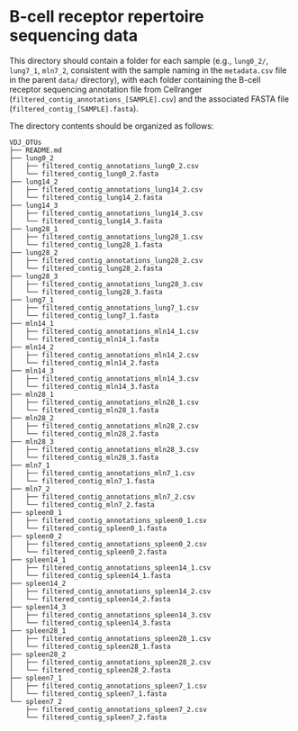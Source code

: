 # B-cell receptor repertoire sequencing data

This directory should contain a folder for each sample (e.g., `lung0_2/`, `lung7_1`, `mln7_2`, consistent with the sample naming in the `metadata.csv` file in the parent `data/` directory), with each folder containing the B-cell receptor sequencing annotation file from Cellranger (`filtered_contig_annotations_[SAMPLE].csv`) and the associated FASTA file (`filtered_contig_[SAMPLE].fasta`).

The directory contents should be organized as follows:

```
VDJ_OTUs
├── README.md
├── lung0_2
│   ├── filtered_contig_annotations_lung0_2.csv
│   └── filtered_contig_lung0_2.fasta
├── lung14_2
│   ├── filtered_contig_annotations_lung14_2.csv
│   └── filtered_contig_lung14_2.fasta
├── lung14_3
│   ├── filtered_contig_annotations_lung14_3.csv
│   └── filtered_contig_lung14_3.fasta
├── lung28_1
│   ├── filtered_contig_annotations_lung28_1.csv
│   └── filtered_contig_lung28_1.fasta
├── lung28_2
│   ├── filtered_contig_annotations_lung28_2.csv
│   └── filtered_contig_lung28_2.fasta
├── lung28_3
│   ├── filtered_contig_annotations_lung28_3.csv
│   └── filtered_contig_lung28_3.fasta
├── lung7_1
│   ├── filtered_contig_annotations_lung7_1.csv
│   └── filtered_contig_lung7_1.fasta
├── mln14_1
│   ├── filtered_contig_annotations_mln14_1.csv
│   └── filtered_contig_mln14_1.fasta
├── mln14_2
│   ├── filtered_contig_annotations_mln14_2.csv
│   └── filtered_contig_mln14_2.fasta
├── mln14_3
│   ├── filtered_contig_annotations_mln14_3.csv
│   └── filtered_contig_mln14_3.fasta
├── mln28_1
│   ├── filtered_contig_annotations_mln28_1.csv
│   └── filtered_contig_mln28_1.fasta
├── mln28_2
│   ├── filtered_contig_annotations_mln28_2.csv
│   └── filtered_contig_mln28_2.fasta
├── mln28_3
│   ├── filtered_contig_annotations_mln28_3.csv
│   └── filtered_contig_mln28_3.fasta
├── mln7_1
│   ├── filtered_contig_annotations_mln7_1.csv
│   └── filtered_contig_mln7_1.fasta
├── mln7_2
│   ├── filtered_contig_annotations_mln7_2.csv
│   └── filtered_contig_mln7_2.fasta
├── spleen0_1
│   ├── filtered_contig_annotations_spleen0_1.csv
│   └── filtered_contig_spleen0_1.fasta
├── spleen0_2
│   ├── filtered_contig_annotations_spleen0_2.csv
│   └── filtered_contig_spleen0_2.fasta
├── spleen14_1
│   ├── filtered_contig_annotations_spleen14_1.csv
│   └── filtered_contig_spleen14_1.fasta
├── spleen14_2
│   ├── filtered_contig_annotations_spleen14_2.csv
│   └── filtered_contig_spleen14_2.fasta
├── spleen14_3
│   ├── filtered_contig_annotations_spleen14_3.csv
│   └── filtered_contig_spleen14_3.fasta
├── spleen28_1
│   ├── filtered_contig_annotations_spleen28_1.csv
│   └── filtered_contig_spleen28_1.fasta
├── spleen28_2
│   ├── filtered_contig_annotations_spleen28_2.csv
│   └── filtered_contig_spleen28_2.fasta
├── spleen7_1
│   ├── filtered_contig_annotations_spleen7_1.csv
│   └── filtered_contig_spleen7_1.fasta
└── spleen7_2
    ├── filtered_contig_annotations_spleen7_2.csv
    └── filtered_contig_spleen7_2.fasta
    
```
